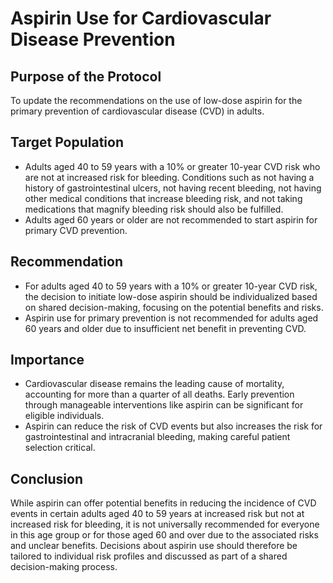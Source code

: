 # Aspirin Use for Cardiovascular Disease Prevention
## Purpose of the Protocol
To update the recommendations on the use of low-dose aspirin for the primary prevention of cardiovascular disease (CVD) in adults.

## Target Population
- Adults aged 40 to 59 years with a 10% or greater 10-year CVD risk who are not at increased risk for bleeding. Conditions such as not having a history of gastrointestinal ulcers, not having recent bleeding, not having other medical conditions that increase bleeding risk, and not taking medications that magnify bleeding risk should also be fulfilled.
- Adults aged 60 years or older are not recommended to start aspirin for primary CVD prevention.
## Recommendation
- For adults aged 40 to 59 years with a 10% or greater 10-year CVD risk, the decision to initiate low-dose aspirin should be individualized based on shared decision-making, focusing on the potential benefits and risks.
- Aspirin use for primary prevention is not recommended for adults aged 60 years and older due to insufficient net benefit in preventing CVD.
## Importance
- Cardiovascular disease remains the leading cause of mortality, accounting for more than a quarter of all deaths. Early prevention through manageable interventions like aspirin can be significant for eligible individuals.
- Aspirin can reduce the risk of CVD events but also increases the risk for gastrointestinal and intracranial bleeding, making careful patient selection critical.
## Conclusion
While aspirin can offer potential benefits in reducing the incidence of CVD events in certain adults aged 40 to 59 years at increased risk but not at increased risk for bleeding, it is not universally recommended for everyone in this age group or for those aged 60 and over due to the associated risks and unclear benefits. Decisions about aspirin use should therefore be tailored to individual risk profiles and discussed as part of a shared decision-making process.